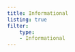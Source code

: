 ```yaml
---
title: Informational
listing: true
filter:
    type:
    - Informational
---
```


<!-- markdownlint-disable no-inline-html -->
<EipsListing/>
